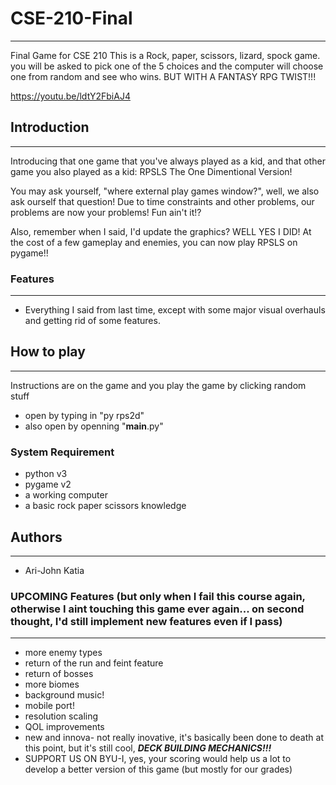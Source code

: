 # CSE-210-Final
---
Final Game for CSE 210
This is a Rock, paper, scissors, lizard, spock game. 
you will be asked to pick one of the 5 choices and the computer will choose one from random and see who wins.
BUT WITH A FANTASY RPG TWIST!!!

https://youtu.be/ldtY2FbiAJ4

## Introduction
---
Introducing that one game that you've always played as a kid, and that other game you also played as a kid: RPSLS The One Dimentional Version!

You may ask yourself, "where external play games window?", well, we also ask ourself that question! Due to time constraints and other problems, our problems are now your problems! Fun ain't it!?

Also, remember when I said, I'd update the graphics? WELL YES I DID! At the cost of a few gameplay and enemies, you can now play RPSLS on pygame!!

### Features
---
+ Everything I said from last time, except with some major visual overhauls and getting rid of some features.

## How to play
---
Instructions are on the game and you play the game by clicking random stuff
+ open by typing in "py rps2d"
+ also open by openning "__main__.py"

### System Requirement
+ python v3
+ pygame v2
+ a working computer
+ a basic rock paper scissors knowledge

## Authors
---
+ Ari-John Katia

### UPCOMING Features (but only when I fail this course again, otherwise I aint touching this game ever again... on second thought, I'd still implement new features even if I pass)
---
+ more enemy types
+ return of the run and feint feature
+ return of bosses
+ more biomes
+ background music!
+ mobile port!
+ resolution scaling
+ QOL improvements
+ new and innova- not really inovative, it's basically been done to death at this point, but it's still cool, <i><b>DECK BUILDING MECHANICS!!!</b></i>
+ SUPPORT US ON BYU-I, yes, your scoring would help us a lot to develop a better version of this game (but mostly for our grades)
